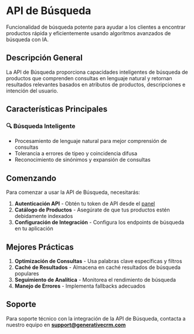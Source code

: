 # API de Búsqueda

Funcionalidad de búsqueda potente para ayudar a los clientes a encontrar productos rápida y eficientemente usando algoritmos avanzados de búsqueda con IA.

## Descripción General

La API de Búsqueda proporciona capacidades inteligentes de búsqueda de productos que comprenden consultas en lenguaje natural y retornan resultados relevantes basados en atributos de productos, descripciones e intención del usuario.

## Características Principales

### 🔍 Búsqueda Inteligente
- Procesamiento de lenguaje natural para mejor comprensión de consultas
- Tolerancia a errores de tipeo y coincidencia difusa
- Reconocimiento de sinónimos y expansión de consultas

## Comenzando

Para comenzar a usar la API de Búsqueda, necesitarás:

1. **Autenticación API** - Obtén tu token de API desde el [panel](https://app.generativecrm.com)
2. **Catálogo de Productos** - Asegúrate de que tus productos estén debidamente indexados
3. **Configuración de Integración** - Configura los endpoints de búsqueda en tu aplicación

## Mejores Prácticas

1. **Optimización de Consultas** - Usa palabras clave específicas y filtros
2. **Caché de Resultados** - Almacena en caché resultados de búsqueda populares
3. **Seguimiento de Analítica** - Monitorea el rendimiento de búsqueda
4. **Manejo de Errores** - Implementa fallbacks adecuados

## Soporte

Para soporte técnico con la integración de la API de Búsqueda, contacta a nuestro equipo en **support@generativecrm.com**